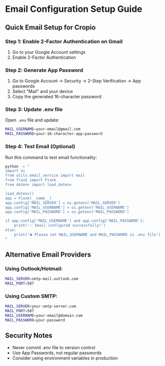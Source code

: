 # Email Configuration Setup Guide

## Quick Email Setup for Cropio

### Step 1: Enable 2-Factor Authentication on Gmail
1. Go to your Google Account settings
2. Enable 2-Factor Authentication

### Step 2: Generate App Password
1. Go to Google Account → Security → 2-Step Verification → App passwords
2. Select "Mail" and your device
3. Copy the generated 16-character password

### Step 3: Update .env file
Open `.env` file and update:
```bash
MAIL_USERNAME=your-email@gmail.com
MAIL_PASSWORD=your-16-character-app-password
```

### Step 4: Test Email (Optional)
Run this command to test email functionality:
```bash
python -c "
import os
from utils.email_service import mail
from flask import Flask
from dotenv import load_dotenv

load_dotenv()
app = Flask(__name__)
app.config['MAIL_SERVER'] = os.getenv('MAIL_SERVER')
app.config['MAIL_USERNAME'] = os.getenv('MAIL_USERNAME')
app.config['MAIL_PASSWORD'] = os.getenv('MAIL_PASSWORD')

if app.config['MAIL_USERNAME'] and app.config['MAIL_PASSWORD']:
    print('✅ Email configured successfully!')
else:
    print('❌ Please set MAIL_USERNAME and MAIL_PASSWORD in .env file')
"
```

## Alternative Email Providers

### Using Outlook/Hotmail:
```bash
MAIL_SERVER=smtp-mail.outlook.com
MAIL_PORT=587
```

### Using Custom SMTP:
```bash
MAIL_SERVER=your-smtp-server.com
MAIL_PORT=587
MAIL_USERNAME=your-email@domain.com
MAIL_PASSWORD=your-password
```

## Security Notes
- Never commit .env file to version control
- Use App Passwords, not regular passwords
- Consider using environment variables in production
